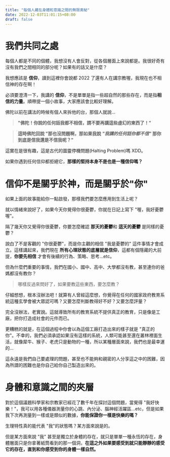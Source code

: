 ```yaml
---
title: "每個人藏在身體和意識之間的無限奧秘"
date: 2022-12-03T11:01:15+08:00
draft: false
---
```

# 我們共同之處

每個人都是不同的個體，我想沒有人會反對，從各個層面上來說都是。我很好奇有沒有我們之間相同的部分呢？如果有的話又是什麼？

我想應該是 **信仰**，讀到這裡你會說都 2022 了還有人在講宗教喔，我現在也不相信神的存在啊！

必須要澄清一下，我講的 **信仰**，不是單單是指一些超自然的那些存在，而是指**相信的力量**。順帶提一個小故事，大家應該會比較好理解。

佛陀以前在講法的時候有個人來拆他的台，那個人就說...

> **"佛陀！你說的任何話我都不相信，請不要再講這些虛幻的東西了！"**

> **這時佛陀回說 "那也沒問題啊，那如果我說 *"我講的任何話你都不信"* 那你到底是信我還是不信我呢？"**

這實在是很有趣，這是古代的圖靈停機問題(Halting Problem)嗎 XDD。

如果你遇到任何信仰都拒絕它，**那樣的堅持本身不是也是一種信仰嗎？**

# 信仰不是關乎於神，而是關乎於"你"

如果上面的故事能給你一點啟發，那樣我們要怎麼應用到生活上呢？

就以情緒來說好了，如果今天你覺得你很憂鬱，你就在日記上寫下 "喔，我好憂鬱喔"。

隔了幾天你又覺得你很憂鬱，你要怎麼確認 **那天的憂鬱**和 **這天的憂鬱** 是同樣的憂鬱？

說白了不是客觀的 "你很憂鬱"，而是你主觀的相信 "我是憂鬱的" 這件事情才會成立。這樣講起來，我們現在 **所有心理狀態的底層就是信仰**，這都有個隱藏的大前提，**你要先相信** 才會有後續的行為、策略、思考...etc。

但為什麼們重要的事情，我們在國小、國中、高中、大學都沒有教，甚至連你的爸媽都沒有教你？

> 哪樣反過來問好了，如果要教這些東西，要怎麼教？

仔細想想，根本沒辦法吧！就算有人曾經這麼想，你覺得在任何的國家政府教育系統這種玄學會被大眾認可嗎？又要怎麼判斷教得好不好？又要怎麼評量？

完全沒辦法，老實說。這就導致所有的教育系統不提供真正的教育，只是像是工廠，把你打造成社會的元件而已。

更糟糕的就是，在這個過程中你會以為這個工廠打造出來的樣子就是 "真正的你"。不幸的，我們必須承認如果沒有這樣的系統，人類可能甚至還在叢林裡面生活，就像犀牛、猴子、老虎只是動物的一種，所以某種層面來說，我們也是最幸運的...

這永遠是我們自己要處理的問題，甚至也不能夠和親密的人分享這之中的困難，因為所謂的困難也是你自己給你自己製造出來的。

# 身體和意識之間的夾層

對於這個議題科學家和宗教家已經花了數千年在探討這個問題，當覺得 "我好快樂！"，我可以用各種儀器測量你的心跳、內分泌、腦神經活躍區...etc，但是如果我下次再測量到一樣或是類似的數據，**你能保證你一樣是快樂的嗎？**

生理特性真的能代表 "我"的狀態嗎？某方面來說是的。

但是某方面來說 "我" 甚至是獨立於身體的存在，就只是單單一種永恆的存在，身體層面只是你拿著紙筒看到的那一個洞，**在這之外如果要感受到就只能靜靜的感受它的存在，直到和你感受到你的身體一樣自然。**







